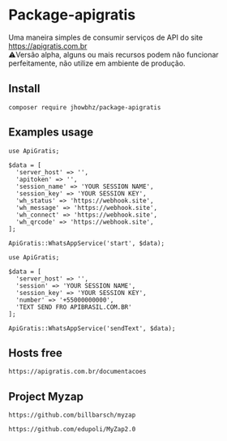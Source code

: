 # Package-apigratis
Uma maneira simples de consumir serviços de API do site https://apigratis.com.br
<br />
⚠️Versão alpha, alguns ou mais recursos podem não funcionar perfeitamente, não utilize em ambiente de produção.


## Install
```composer require jhowbhz/package-apigratis```

## Examples usage
```
use ApiGratis;

$data = [
  'server_host' => '',
  'apitoken' => '',
  'session_name' => 'YOUR SESSION NAME',
  'session_key' => 'YOUR SESSION KEY',
  'wh_status' => 'https://webhook.site',
  'wh_message' => 'https://webhook.site',
  'wh_connect' => 'https://webhook.site',
  'wh_qrcode' => 'https://webhook.site',
];

ApiGratis::WhatsAppService('start', $data);
```

```
use ApiGratis;

$data = [
  'server_host' => '',
  'session' => 'YOUR SESSION NAME',
  'session_key' => 'YOUR SESSION KEY', 
  'number' => '+55000000000', 
  'TEXT SEND FRO APIBRASIL.COM.BR' 
];

ApiGratis::WhatsAppService('sendText', $data);
```

## Hosts free
```https://apigratis.com.br/documentacoes```

## Project Myzap
```https://github.com/billbarsch/myzap```

```https://github.com/edupoli/MyZap2.0```

